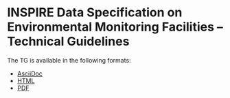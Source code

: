 # INSPIRE Data Specification on Environmental Monitoring Facilities – Technical Guidelines

The TG is available in the following formats:
* [AsciiDoc](dataspecification_ef.adoc)
* [HTML](dataspecification_ef.html)
* [PDF](dataspecification_ef.pdf)
